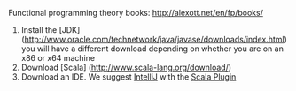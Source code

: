 Functional programming theory books: http://alexott.net/en/fp/books/

1. Install the [JDK] (http://www.oracle.com/technetwork/java/javase/downloads/index.html) you will have a different download depending on whether you are on an x86 or x64 machine 
2. Download [Scala] (http://www.scala-lang.org/download/)
3. Download an IDE. We suggest [IntelliJ](https://www.jetbrains.com/idea/download/#section=windows) with the [Scala Plugin](https://plugins.jetbrains.com/plugin/?id=1347)

